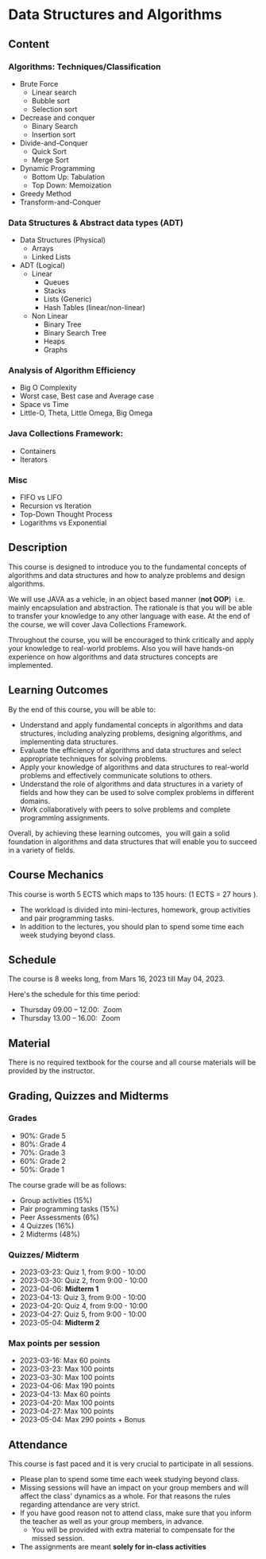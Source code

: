 # Data Structures and Algorithms

## Content

### Algorithms: Techniques/Classification

- Brute Force
  - Linear search
  - Bubble sort
  - Selection sort
- Decrease and conquer
  - Binary Search
  - Insertion sort
- Divide-and-Conquer
  - Quick Sort
  - Merge Sort
- Dynamic Programming
  - Bottom Up: Tabulation
  - Top Down: Memoization
- Greedy Method
- Transform-and-Conquer

### Data Structures & Abstract data types (ADT)

- Data Structures (Physical)
  - Arrays
  - Linked Lists
- ADT (Logical)
  - Linear
    - Queues
    - Stacks
    - Lists (Generic)
    - Hash Tables (linear/non-linear)
  - Non Linear
    - Binary Tree
    - Binary Search Tree
    - Heaps
    - Graphs

### Analysis of Algorithm Efficiency

- Big O Complexity
- Worst case, Best case and Average case
- Space vs Time
- Little-O, Theta, Little Omega, Big Omega

### Java Collections Framework:

- Containers
- Iterators

### Misc

- FIFO vs LIFO
- Recursion vs Iteration
- Top-Down Thought Process
- Logarithms vs Exponential

## Description

This course is designed to introduce you to the fundamental concepts of algorithms and data structures and how to analyze problems and design algorithms.

We will use JAVA as a vehicle, in an object based manner (**not OOP**)  i.e.  mainly encapsulation and abstraction. The rationale is that you will be able to transfer your knowledge to any other language with ease. At the end of the course, we will cover Java Collections Framework.

Throughout the course, you will be encouraged to think critically and apply your knowledge to real-world problems. Also you will have hands-on experience on how algorithms and data structures concepts are implemented.

## Learning Outcomes

By the end of this course, you will be able to:

- Understand and apply fundamental concepts in algorithms and data structures, including analyzing problems, designing algorithms, and implementing data structures.
- Evaluate the efficiency of algorithms and data structures and select appropriate techniques for solving problems.
- Apply your knowledge of algorithms and data structures to real-world problems and effectively communicate solutions to others.
- Understand the role of algorithms and data structures in a variety of fields and how they can be used to solve complex problems in different domains.
- Work collaboratively with peers to solve problems and complete programming assignments.

Overall, by achieving these learning outcomes,  you will gain a solid foundation in algorithms and data structures that will enable you to succeed in a variety of fields.

## Course Mechanics

This course is worth 5 ECTS which maps to 135 hours: (1 ECTS = 27 hours ).

- The workload is divided into mini-lectures, homework, group activities and pair programming tasks.
- In addition to the lectures, you should plan to spend some time each week studying beyond class.

## Schedule

The course is 8 weeks long, from Mars 16, 2023 till May 04, 2023.

Here's the schedule for this time period:

- Thursday 09.00 – 12.00:  Zoom
- Thursday 13.00 – 16.00:  Zoom

## Material

There is no required textbook for the course and all course materials will be provided by the instructor.

## Grading, Quizzes and Midterms

### Grades

- 90%: Grade 5
- 80%: Grade 4
- 70%: Grade 3
- 60%: Grade 2
- 50%: Grade 1

The course grade will be as follows:

- Group activities (15%)
- Pair programming tasks (15%)
- Peer Assessments (6%)
- 4 Quizzes (16%)
- 2 Midterms (48%)

### Quizzes/ Midterm

- 2023-03-23: Quiz 1, from 9:00 - 10:00
- 2023-03-30: Quiz 2, from 9:00 - 10:00
- 2023-04-06: **Midterm 1**
- 2023-04-13: Quiz 3, from 9:00 - 10:00
- 2023-04-20: Quiz 4, from 9:00 - 10:00
- 2023-04-27: Quiz 5, from 9:00 - 10:00
- 2023-05-04: **Midterm 2**

### Max points per session

- 2023-03-16: Max 60 points
- 2023-03-23: Max 100 points
- 2023-03-30: Max 100 points
- 2023-04-06: Max 190 points
- 2023-04-13: Max 60 points
- 2023-04-20: Max 100 points
- 2023-04-27: Max 100 points
- 2023-05-04: Max 290 points + Bonus

## Attendance

This course is fast paced and it is very crucial to participate in all sessions.

- Please plan to spend some time each week studying beyond class.
- Missing sessions will have an impact on your group members and will affect the class' dynamics as a whole. For that reasons the rules regarding attendance are very strict.
- If you have good reason not to attend class, make sure that you inform the teacher as well as your group members, in advance.
  - You will be provided with extra material to compensate for the missed session.
- The assignments are meant **solely for in-class activities**
